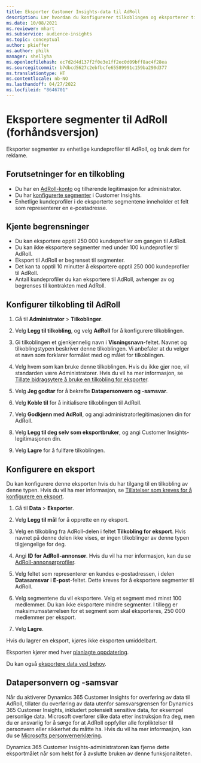 ```yaml
---
title: Eksporter Customer Insights-data til AdRoll
description: Lær hvordan du konfigurerer tilkoblingen og eksporterer til AdRoll.
ms.date: 10/08/2021
ms.reviewer: mhart
ms.subservice: audience-insights
ms.topic: conceptual
author: pkieffer
ms.author: philk
manager: shellyha
ms.openlocfilehash: ec7d2d4d137f2f0e3e1ff2ec0d09bff8ac4f28ea
ms.sourcegitcommit: b7dbcd5627c2ebfbcfe65589991c159ba290d377
ms.translationtype: HT
ms.contentlocale: nb-NO
ms.lasthandoff: 04/27/2022
ms.locfileid: "8646701"
---
```

# <a name="export-segments-to-adroll-preview"></a>Eksportere segmenter til AdRoll (forhåndsversjon)

Eksporter segmenter av enhetlige kundeprofiler til AdRoll, og bruk dem for reklame. 

## <a name="prerequisites-for-a-connection"></a>Forutsetninger for en tilkobling

-   Du har en [AdRoll-konto](https://www.adroll.com/) og tilhørende legitimasjon for administrator.
-   Du har [konfigurerte segmenter](segments.md) i Customer Insights.
-   Enhetlige kundeprofiler i de eksporterte segmentene inneholder et felt som representerer en e-postadresse.

## <a name="known-limitations"></a>Kjente begrensninger

- Du kan eksportere opptil 250 000 kundeprofiler om gangen til AdRoll.
- Du kan ikke eksportere segmenter med under 100 kundeprofiler til AdRoll. 
- Eksport til AdRoll er begrenset til segmenter.
- Det kan ta opptil 10 minutter å eksportere opptil 250 000 kundeprofiler til AdRoll. 
- Antall kundeprofiler du kan eksportere til AdRoll, avhenger av og begrenses til kontrakten med AdRoll.

## <a name="set-up-connection-to-adroll"></a>Konfigurer tilkobling til AdRoll

1. Gå til **Administrator** > **Tilkoblinger**.

1. Velg **Legg til tilkobling**, og velg **AdRoll** for å konfigurere tilkoblingen.

1. Gi tilkoblingen et gjenkjennelig navn i **Visningsnavn**-feltet. Navnet og tilkoblingstypen beskriver denne tilkoblingen. Vi anbefaler at du velger et navn som forklarer formålet med og målet for tilkoblingen.

1. Velg hvem som kan bruke denne tilkoblingen. Hvis du ikke gjør noe, vil standarden være Administratorer. Hvis du vil ha mer informasjon, se [Tillate bidragsytere å bruke en tilkobling for eksporter](connections.md#allow-contributors-to-use-a-connection-for-exports).

1. Velg **Jeg godtar** for å bekrefte **Datapersonvern og -samsvar**.

1. Velg **Koble til** for å initialisere tilkoblingen til AdRoll.

1. Velg **Godkjenn med AdRoll**, og angi administratorlegitimasjonen din for AdRoll. 

1. Velg **Legg til deg selv som eksportbruker**, og angi Customer Insights-legitimasjonen din.

1. Velg **Lagre** for å fullføre tilkoblingen.

## <a name="configure-an-export"></a>Konfigurere en eksport

Du kan konfigurere denne eksporten hvis du har tilgang til en tilkobling av denne typen. Hvis du vil ha mer informasjon, se [Tillatelser som kreves for å konfigurere en eksport](export-destinations.md#set-up-a-new-export).

1. Gå til **Data** > **Eksporter**.

1. Velg **Legg til mål** for å opprette en ny eksport.

1. Velg en tilkobling fra AdRoll-delen i feltet **Tilkobling for eksport**. Hvis navnet på denne delen ikke vises, er ingen tilkoblinger av denne typen tilgjengelige for deg.

1. Angi **ID for AdRoll-annonsør**. Hvis du vil ha mer informasjon, kan du se [AdRoll-annonsørprofiler](https://help.adroll.com/hc/articles/212011838-Advertiser-Profiles).

1. Velg feltet som representerer en kundes e-postadressen, i delen **Datasamsvar** i **E-post**-feltet. Dette kreves for å eksportere segmenter til AdRoll.

1. Velg segmentene du vil eksportere. Velg et segment med minst 100 medlemmer. Du kan ikke eksportere mindre segmenter. I tillegg er maksimumsstørrelsen for et segment som skal eksporteres, 250 000 medlemmer per eksport. 

1. Velg **Lagre**.

Hvis du lagrer en eksport, kjøres ikke eksporten umiddelbart.

Eksporten kjører med hver [planlagte oppdatering](system.md#schedule-tab). 

Du kan også [eksportere data ved behov](export-destinations.md#run-exports-on-demand). 


## <a name="data-privacy-and-compliance"></a>Datapersonvern og -samsvar

Når du aktiverer Dynamics 365 Customer Insights for overføring av data til AdRoll, tillater du overføring av data utenfor samsvarsgrensen for Dynamics 365 Customer Insights, inkludert potensielt sensitive data, for eksempel personlige data. Microsoft overfører slike data etter instruksjon fra deg, men du er ansvarlig for å sørge for at AdRoll oppfyller alle forpliktelser til personvern eller sikkerhet du måtte ha. Hvis du vil ha mer informasjon, kan du se [Microsofts personvernerklæring](https://go.microsoft.com/fwlink/?linkid=396732).

Dynamics 365 Customer Insights-administratoren kan fjerne dette eksportmålet når som helst for å avslutte bruken av denne funksjonaliteten.
